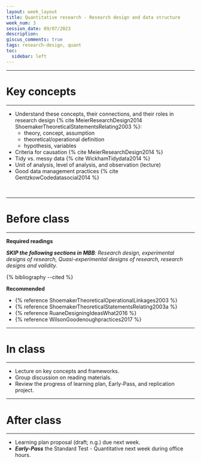 ```yaml
---
layout: week_layout
title: Quantitative research - Research design and data structure
week_num: 3
session_date: 09/07/2023
description:
giscus_comments: true
tags: research-design, quant
toc:
  sidebar: left
---
```


---
# Key concepts
---

- Understand these concepts, their connections, and their roles in research design {% cite MeierResearchDesign2014 ShoemakerTheoreticalStatementsRelating2003 %}:
	- theory, concept, assumption
	- theoretical/operational definition
	- hypothesis, variables
- Criteria for causation {% cite MeierResearchDesign2014 %}
- Tidy vs. messy data {% cite WickhamTidydata2014 %}
- Unit of analysis, level of analysis, and observation (lecture)
- Good data management practices {% cite GentzkowCodedatasocial2014 %}

<br>

---
# Before class
---

**Required readings**

_**SKIP the following sections in MBB**: Research design, experimental designs of research, Quasi-experimental designs of research, research designs and validity._

{% bibliography --cited %}

**Recommended**

- {% reference ShoemakerTheoreticalOperationalLinkages2003 %}
- {% reference ShoemakerTheoreticalStatementsRelating2003a %}
- {% reference RuaneDesigningIdeasWhat2016 %}
- {% reference WilsonGoodenoughpractices2017 %}

---
# In class
---

- Lecture on key concepts and frameworks.
- Group discussion on reading materials.
- Review the progress of learning plan, Early-Pass, and replication project.


---
# After class
---

- Learning plan proposal (draft; n.g.) due next week.
- **_Early-Pass_** the Standard Test - Quantitative next week during office hours.